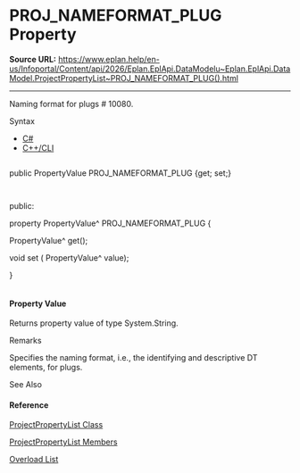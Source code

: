 # PROJ_NAMEFORMAT_PLUG Property

**Source URL:** https://www.eplan.help/en-us/Infoportal/Content/api/2026/Eplan.EplApi.DataModelu~Eplan.EplApi.DataModel.ProjectPropertyList~PROJ_NAMEFORMAT_PLUG().html

---

Naming format for plugs # 10080.

Syntax

- [C#](#i-syntax-CS)
- [C++/CLI](#i-syntax-CPP2005)

```
```
public PropertyValue PROJ_NAMEFORMAT_PLUG {get; set;}
```
```

```
```
public:
property PropertyValue^ PROJ_NAMEFORMAT_PLUG {
   PropertyValue^ get();
   void set (    PropertyValue^ value);
}
```
```

#### Property Value

Returns property value of type System.String.

Remarks

Specifies the naming format, i.e., the identifying and descriptive DT elements, for plugs.



See Also

#### Reference

[ProjectPropertyList Class](Eplan.EplApi.DataModelu~Eplan.EplApi.DataModel.ProjectPropertyList.html)
  
[ProjectPropertyList Members](Eplan.EplApi.DataModelu~Eplan.EplApi.DataModel.ProjectPropertyList_members.html)
  
[Overload List](Eplan.EplApi.DataModelu~Eplan.EplApi.DataModel.ProjectPropertyList~PROJ_NAMEFORMAT_PLUG.html)